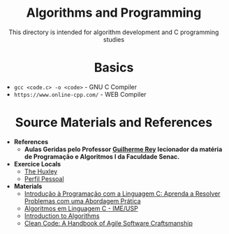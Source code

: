 <div align="center">
<h1>Algorithms and Programming</h1>
<p>This directory is intended for algorithm development and C programming studies</p>
</div>

<div align="center"><h1>Basics</h1></div>

- ```gcc <code.c> -o <code>``` - GNU C Compiler
- ```https://www.online-cpp.com/``` - WEB Compiler

<div align="center"><h1>Source Materials and References</h1></div>

- **References**
    - **Aulas Geridas pelo Professor [Guilherme Rey](https://github.com/guilhermeRey) lecionador da matéria de Programação e Algoritmos I da Faculdade Senac.**
- **Exercice Locals**
    - [The Huxley](https://thehuxley.com)
    - [Perfil Pessoal](https://thehuxley.com/profile/46646?page=1)
- **Materials**
    - [Introdução à Programação com a Linguagem C: Aprenda a Resolver Problemas com uma Abordagem Prática](https://www.amazon.com.br/Introdu%C3%A7%C3%A3o-Programa%C3%A7%C3%A3o-com-Linguagem-Problemas/dp/8575224859?source=ps-sl-shoppingads-lpcontext&ref_=fplfs&psc=1&smid=A1ZZFT5FULY4LN)
    - [Algoritmos em Linguagem C - IME/USP](https://www.ime.usp.br/~pf/algoritmos-livro/)
    - [Introduction to Algorithms](https://www.ebay.com/itm/405511608007?chn=ps&mkevt=1&mkcid=28&google_free_listing_action=view_item&srsltid=AfmBOorxAG_MqdolSNezX7lhzRtgNhQtdKTAiUfdLeL877Q4e-gASeM7gu8)
    - [Clean Code: A Handbook of Agile Software Craftsmanship](https://www.amazon.com.br/Clean-Code-Handbook-Software-Craftsmanship/dp/0132350882/ref=asc_df_0132350882?mcid=e988e075dc433c39add4b58dcc15ebce&tag=googleshopp06-20&linkCode=df0&hvadid=709857070929&hvpos=&hvnetw=g&hvrand=4877938494286996984&hvpone=&hvptwo=&hvqmt=&hvdev=m&hvdvcmdl=&hvlocint=&hvlocphy=9195620&hvtargid=pla-435472505264&psc=1&language=pt_BR&gad_source=1)
